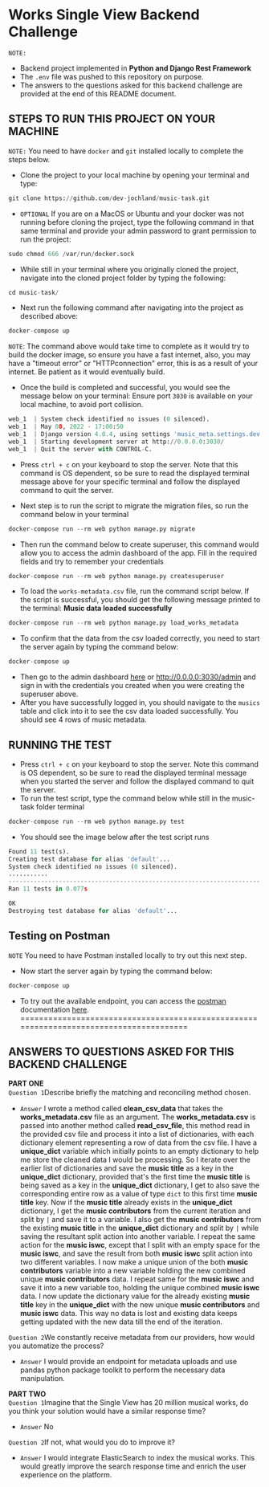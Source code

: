 # Works Single View Backend Challenge
```NOTE:``` 
- Backend project implemented in **Python and Django Rest Framework**
- The ```.env``` file was pushed to this repository on purpose.
- The answers to the questions asked for this backend challenge are provided at the end of this README document.

## STEPS TO RUN THIS PROJECT ON YOUR MACHINE
```NOTE:``` You need to have ```docker``` and ```git``` installed locally to complete the steps below.
- Clone the project to your local machine by opening your terminal and type:
```python
git clone https://github.com/dev-jochland/music-task.git
``` 
- ```OPTIONAL``` If you are on a MacOS or Ubuntu and your docker was not running before cloning the project, type the 
  following command in that same terminal and provide your admin password to grant permission to run the project:
```python
sudo chmod 666 /var/run/docker.sock
```

- While still in your terminal where you originally cloned the project, navigate into the cloned project folder by 
  typing the following:
```python
cd music-task/
```

- Next run the following command after navigating into the project as described above:
```python
docker-compose up
```
```NOTE```: The command above would take time to complete as it would try to build the docker image, so ensure you have 
a fast internet, also, you may have a "timeout error" or "HTTPconnection" error, this is as a result of your internet. 
Be patient as it would eventually build.

- Once the build is completed and successful, you would see the message below on your terminal: Ensure port ```3030``` 
  is available on your local machine, to avoid port collision.
```python
web_1  | System check identified no issues (0 silenced).
web_1  | May 08, 2022 - 17:00:50
web_1  | Django version 4.0.4, using settings 'music_meta.settings.dev'
web_1  | Starting development server at http://0.0.0.0:3030/
web_1  | Quit the server with CONTROL-C.
```

- Press ```ctrl + c``` on your keyboard to stop the server. Note that this command is OS dependent, so be sure to read 
  the displayed terminal message above for your specific terminal and follow the displayed command to quit the server.

- Next step is to run the script to migrate the migration files, so run the command below in your terminal
```python
docker-compose run --rm web python manage.py migrate
```

- Then run the command below to create superuser, this command would allow you to access the admin dashboard of the app. 
  Fill in the required fields and try to remember your credentials
```python
docker-compose run --rm web python manage.py createsuperuser
```
- To load the ```works-metadata.csv``` file, run the command script below. If the script is successful, you should get 
  the following message printed to the terminal: **Music data loaded successfully**
```python
docker-compose run --rm web python manage.py load_works_metadata
```
- To confirm that the data from the csv loaded correctly, you need to start the server again by typing the command below:
```python
docker-compose up
```
- Then go to the admin dashboard [here](http://0.0.0.0:3030/admin) or http://0.0.0.0:3030/admin and sign in with the 
  credentials you created when you were creating the superuser above.
- After you have successfully logged in, you should navigate to the ```musics``` table and click into it to see the csv 
  data loaded successfully. You should see 4 rows of music metadata.

## RUNNING THE TEST
- Press ```ctrl + c``` on your keyboard to stop the server. Note this command is OS dependent, so be sure to read the 
  displayed terminal message when you started the server and follow the displayed command to quit the server.
- To run the test script, type the command below while still in the music-task folder terminal
```python
docker-compose run --rm web python manage.py test
```
- You should see the image below after the test script runs
  
```python
Found 11 test(s).
Creating test database for alias 'default'...
System check identified no issues (0 silenced).
...........
----------------------------------------------------------------------
Ran 11 tests in 0.077s

OK
Destroying test database for alias 'default'...
```

## Testing on Postman
```NOTE``` You need to have Postman installed locally to try out this next step.
- Now start the server again by typing the command below:
```python
docker-compose up
```
- To try out the available endpoint, you can access the [postman](https://documenter.getpostman.com/view/11396719/UyxdLpVd) 
  documentation [here](https://documenter.getpostman.com/view/11396719/UyxdLpVd).
=======================================================================================

## ANSWERS TO QUESTIONS ASKED FOR THIS BACKEND CHALLENGE
**PART ONE** <br>
```Question 1```Describe brieﬂy the matching and reconciling method chosen.
- ```Answer```  I wrote a method called **clean_csv_data** that takes the **works_metadata.csv** file as an argument. 
  The **works_metadata.csv** is passed into another method called **read_csv_file**, this method read in the provided 
  csv file and process it into a list of dictionaries, with each dictionary element representing a row of data from the 
  csv file. I have a **unique_dict** variable which initially points to an empty dictionary to help me store the cleaned 
  data I would be processing. So I iterate over the earlier list of dictionaries and save the **music title**
  as a key in the **unique_dict** dictionary, provided that's the first time the **music title** is being saved as a 
  key in the **unique_dict** dictionary, I get to also save the corresponding entire row as a value of type ```dict``` 
  to this first time **music title** key. Now if the **music title** already exists in the **unique_dict** dictionary, 
  I get the **music contributors** from the current iteration and split by ```|``` and save it to a variable. I also get 
  the **music contributors** from the existing **music title** in the **unique_dict** dictionary and split by ```|``` 
  while saving the resultant split action into another variable. I repeat the same action for the **music iswc**, 
  except that I split with an empty space for the **music iswc**, and save the result from both **music iswc** split 
  action into two different variables. I now make a unique union of the both **music contributors** variable into a new 
  variable holding the new combined unique **music contributors** data. I repeat same for the **music iswc** and save 
  it into a new variable too, holding the unique combined **music iswc** data. I now update the dictionary value for the 
  already existing **music title** key in the **unique_dict** with the new unique **music contributors** and **music 
  iswc** data. This way no data is lost and existing data keeps getting updated with the new data till the end of the 
  iteration.
  
```Question 2```We constantly receive metadata from our providers, how would
you automatize the process?
- ```Answer``` I would provide an endpoint for metadata uploads and use pandas python package toolkit to perform the 
  necessary data manipulation.<br>

**PART TWO** <br>
```Question 1```Imagine that the Single View has 20 million musical works, do
you think your solution would have a similar response time?
- ```Answer```  No

```Question 2```If not, what would you do to improve it?
- ```Answer```  I would integrate ElasticSearch to index the musical works. This would greatly improve the search 
  response time and  enrich the user experience on the platform.
